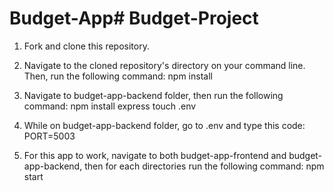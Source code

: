 # Budget-App# Budget-Project

1. Fork and clone this repository.

2. Navigate to the cloned repository's directory on your command line. Then, run the following command:
npm install

3. Navigate to budget-app-backend folder, then run the following command: 
npm install express
touch .env

4. While on budget-app-backend folder, go to .env and type this code:
PORT=5003

5. For this app to work, navigate to both budget-app-frontend and budget-app-backend, then for each directories run the following command:
npm start

